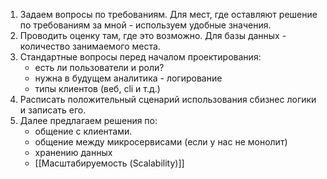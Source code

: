 1. Задаем вопросы по требованиям. Для мест, где оставляют решение по требованиям за мной - используем удобные значения.
2. Проводить оценку там, где это возможно. Для базы данных - количество занимаемого места.
3. Стандартные вопросы перед началом проектирования:
    - есть ли пользователи и роли?
    - нужна в будущем аналитика - логирование
    - типы клиентов (веб, cli и т.д.)
4. Расписать положительный сценарий использования сбизнес логики и записать его.
5. Далее предлагаем решения по:
    - общение с клиентами.
    - общение между микросервисами (если у нас не монолит)
    - хранению данных
    - [[Масштабируемость (Scalability)]]

 